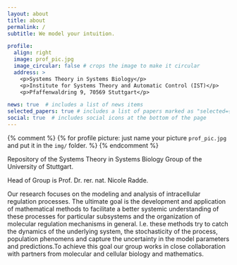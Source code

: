 ```yaml
---
layout: about
title: about
permalink: /
subtitle: We model your intuition.

profile:
  align: right
  image: prof_pic.jpg
  image_circular: false # crops the image to make it circular
  address: >
    <p>Systems Theory in Systems Biology</p>
    <p>Institute for Systems Theory and Automatic Control (IST)</p>
    <p>Pfaffenwaldring 9, 70569 Stuttgart</p>

news: true  # includes a list of news items
selected_papers: true # includes a list of papers marked as "selected={true}"
social: true  # includes social icons at the bottom of the page
---
```


{% comment %}
{% for profile picture: just name your picture `prof_pic.jpg` and put it in the `img/` folder. %}
{% endcomment %}

Repository of the Systems Theory in Systems Biology Group of the University of Stuttgart. 

Head of Group is Prof. Dr. rer. nat. Nicole Radde.

Our research focuses on the modeling and analysis of intracellular regulation processes. The ultimate goal is the development and application of mathematical methods to facilitate a better systemic understanding of these processes for particular subsystems and the organization of molecular regulation mechanisms in general. I.e. these methods try to catch the dynamics of the underlying system, the stochasticity of the process, population phenomens and capture the uncertainty in the model parameters and predictions.To achieve this goal our group works in close collaboration with partners from molecular and cellular biology and mathematics.
